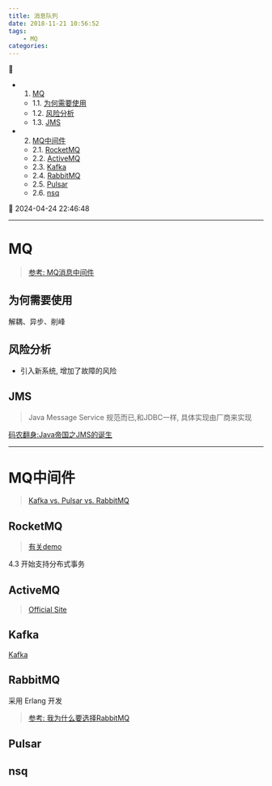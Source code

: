 ```yaml
---
title: 消息队列
date: 2018-11-21 10:56:52
tags: 
    - MQ
categories: 
---
```


💠

- 1. [MQ](#mq)
    - 1.1. [为何需要使用](#为何需要使用)
    - 1.2. [风险分析](#风险分析)
    - 1.3. [JMS](#jms)
- 2. [MQ中间件](#mq中间件)
    - 2.1. [RocketMQ](#rocketmq)
    - 2.2. [ActiveMQ](#activemq)
    - 2.3. [Kafka](#kafka)
    - 2.4. [RabbitMQ](#rabbitmq)
    - 2.5. [Pulsar](#pulsar)
    - 2.6. [nsq](#nsq)

💠 2024-04-24 22:46:48
****************************************
# MQ

> [参考: MQ消息中间件](https://blog.csdn.net/qq_29676623/article/details/85108070)

## 为何需要使用
解耦、异步、削峰

## 风险分析
- 引入新系统, 增加了故障的风险

## JMS
> Java Message Service 规范而已,和JDBC一样, 具体实现由厂商来实现

[码农翻身:Java帝国之JMS的诞生](https://mp.weixin.qq.com/s?__biz=MzAxOTc0NzExNg==&mid=2665513515&idx=1&sn=380bb1cb56d4151fd3acc5aa86f1da9a&chksm=80d67a68b7a1f37e3d98fe4495eab4db097eedd695c99fbd8704cc0464595842c4da598b99e3&scene=21#wechat_redirect)

************************

# MQ中间件
> [Kafka vs. Pulsar vs. RabbitMQ](https://www.confluent.io/kafka-vs-pulsar/)

## RocketMQ
> [有关demo](https://github.com/lirenzuo/rocketmq-rocketmq-all-4.1.0-incubating)

4.3 开始支持分布式事务

## ActiveMQ
> [Official Site](http://activemq.apache.org/)

## Kafka
[Kafka](./Kafka.md)

## RabbitMQ
采用 Erlang 开发

> [参考: 我为什么要选择RabbitMQ ](https://www.sojson.com/blog/48.html)

## Pulsar

## nsq
